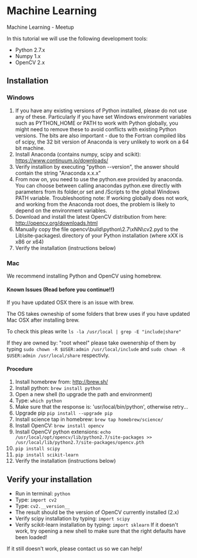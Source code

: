# Machine Learning
Machine Learning - Meetup

In this tutorial we will use the following development tools:
 * Python 2.7.x
 * Numpy 1.x
 * OpenCV 2.x

## Installation

### Windows

 1. If you have any existing versions of Python installed, please do not use any of these. Particularly if you have set Windows environment variables such as PYTHON_HOME or PATH 
    to work with Python globally, you might need to remove these to avoid conflicts with existing Python versions. The bits are also important - due to the Fortran compiled libs of 
    scipy, the 32 bit version of Anaconda is very unlikely to work on a 64 bit machine.     
 2. Install Anaconda (contains numpy, scipy and scikit): https://www.continuum.io/downloads/
 2. Verify installion by executing "python --version", the answer should contain the string "Anaconda x.x.x"
 3. From now on, you  need to use the python.exe provided by anaconda. You can choose between calling anacondas python.exe directly with parameters from its folder,or set <PathToAnacondaRoot> and <PathToAnacondaRoot>/Scripts to the global Windows PATH variable. 
    Troubleshooting note:  If working globally does not work, and working from the Anaconda root does, the problem is likely to depend on the environment variables.  
 3. Download and install the latest OpenCV distribution from here: http://opencv.org/downloads.html
 4. Manually copy the file opencv\build\python\2.7\xNN\cv2.pyd to the Lib\site-packages\ directory of your Python installation (where xXX is x86 or x64)
 5. Verify the installation (instructions below)
 
### Mac

We recommend installing Python and OpenCV using homebrew.

#### Known Issues (Read before you continue!!)
If you have updated OSX there is an issue with brew. 

The OS takes owneship of some folders that brew uses if you have updated Mac OSX after installing brew.

To check this pleas write `ls -la /usr/local | grep -E "include|share"`

If they are owned by: "root   wheel" please take owenership of them by typing `sudo chown -R $USER:admin /usr/local/include` and  `sudo chown -R $USER:admin /usr/local/share` respectivly.


#### Procedure

 1. Install homebrew from: http://brew.sh/
 2. Install python: `brew install python`
 3. Open a new shell (to upgrade the path and environment)
 4. Type: `which python`
 5. Make sure that the response is: 'usr/local/bin/python', otherwise retry...
 6. Upgrade pip `pip install --upgrade pip`
 7. Install science tap in homebrew: `brew tap homebrew/science/`
 8. Install OpenCV: `brew install opencv`
 9. Install OpenCV python extensions: `echo /usr/local/opt/opencv/lib/python2.7/site-packages >> /usr/local/lib/python2.7/site-packages/opencv.pth`
10. `pip install scipy`
11. `pip install scikit-learn` 
12. Verify the installation (instructions below)

## Verify your installation

 * Run in terminal: `python`
 * Type: `import cv2`
 * Type: `cv2.__version__`
 * The result should be the version of OpenCV currently installed (2.x)
 * Verify scipy installation by typing: `import scipy`
 * Verify scikit-learn installation by typing: `import sklearn`
If it doesn't work, try opening a new shell to make sure that the right defaults have been loaded!

If it still doesn't work, please contact us so we can help!
